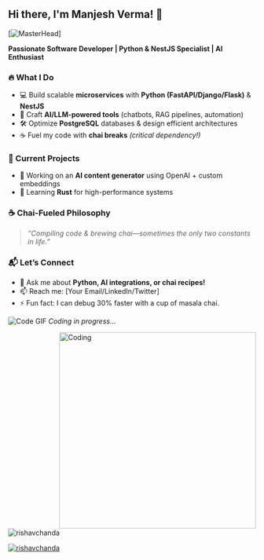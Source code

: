 ## Hi there, I'm Manjesh Verma! 👋 

[![MasterHead](https://developers.giphy.com/branch/master/static/api-512d36c09662682717108a38bbb5c57d.gif)]

**Passionate Software Developer | Python & NestJS Specialist | AI Enthusiast**  

### 🔥 What I Do
- 💻 Build scalable **microservices** with **Python (FastAPI/Django/Flask)** & **NestJS**  
- 🤖 Craft **AI/LLM-powered tools** (chatbots, RAG pipelines, automation)  
- 🛠️ Optimize **PostgreSQL** databases & design efficient architectures  
- ☕ Fuel my code with **chai breaks** *(critical dependency!)*  

### 🚀 Current Projects
- 🔭 Working on an **AI content generator** using OpenAI + custom embeddings  
- 🌱 Learning **Rust** for high-performance systems  

### ☕ Chai-Fueled Philosophy  
> *“Compiling code & brewing chai—sometimes the only two constants in life.”*  

### 📬 Let’s Connect  
- 💬 Ask me about **Python, AI integrations, or chai recipes!**  
- 📫 Reach me: [Your Email/LinkedIn/Twitter]  
- ⚡ Fun fact: I can debug 30% faster with a cup of masala chai.  

![Code GIF](https://media.giphy.com/media/L1R1tvI9svkIWwpVYr/giphy.gif) *Coding in progress...*

<img align="right" alt="Coding" width="400" src="https://cdn.dribbble.com/users/1162077/screenshots/3848914/programmer.gif">


<p align="left"> <img src="https://komarev.com/ghpvc/?username=rishavchanda&label=Profile%20views&color=0e75b6&style=flat" alt="rishavchanda" /> </p>

<p align="left"> <a href="https://twitter.com/rishavchanda" target="blank"><img src="https://img.shields.io/twitter/follow/rishavchanda?logo=twitter&style=for-the-badge" alt="rishavchanda"  </p>
